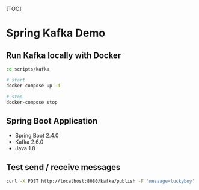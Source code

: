 [TOC]

# Spring Kafka Demo

## Run Kafka locally with Docker

```bash
cd scripts/kafka

# start
docker-compose up -d 

# stop
docker-compose stop

```

## Spring Boot Application

- Spring Boot 2.4.0
- Kafka 2.6.0
- Java 1.8


## Test send / receive messages

```bash
curl -X POST http://localhost:8080/kafka/publish -F 'message=luckyboy'
```


